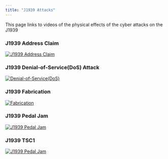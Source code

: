 ```yaml
---
title: "J1939 Attacks"
---
```

This page links to videos of the physical effects of the cyber attacks on the J1939
### J1939 Address Claim

[![J1939 Address Claim](https://lh5.googleusercontent.com/NcUlqq1DEJag-_HbSei1tHM68OGPnfV-YCdhgJhp0EPeOJW4PvHZaK67Q5s0X22-rJ4VGFOo7G0howDVcKd4cHdUjFt3ERQ-z0lUOZuS-UstXddOfM1hEHqhhnVtK2OG=w1280)](https://youtu.be/A5RQWnnZ9_Y)


### J1939 Denial-of-Service(DoS) Attack

[![Denial-of-Service(DoS)](https://lh3.googleusercontent.com/asBkDazVXHtOHThh5DQNrlpp9yPKZ3QJ8Ufxi6Wmp-Rl7rUtTqA-XzKlRYS23BzHaFyAZiKr3a5qg0RvVQI91prJmpWOrrGVqDHWIwFmP4peM3MiRP-yPjmX5iICLjTzfw=w1280)](https://youtu.be/z2sB3SShP9M)

### J1939 Fabrication

[![Fabrication](https://lh5.googleusercontent.com/VXpAkpjEDm5PCPyPQuLHTuMlPoWDvY1FEre5Ck_v9WN2r0vENjDE0Z73jObxJQV__S9vxI8gvHRMypnkJ0H_PAIb8-rGASHTUismz2_la1gEFA2eYq4Z2at52kptDKWkQw=w1280)](https://youtu.be/GX_-9SFwNQM)

### J1939 Pedal Jam
[![J1939 Pedal Jam](https://lh6.googleusercontent.com/6bXnjzxM2HDfQSUJKnWLHedY37md-1haojwdBcn1zwEqEgW8smOlFs3O5GI5xe6-EhxQsZCxybrxiEiAQOrsgB2lOJUMQuZsgoNlY0aDbYa6iX7Mn5F5LXTqHl4z_BvP=w1280)](https://youtu.be/U_qugYt7s3k)

### J1939 TSC1
[![J1939 Pedal Jam](https://lh6.googleusercontent.com/VO2WnzlYSY62wMdj2qsyZdV_Njbf4KP4TWiOSRYCi3MODHxcz9kby3B_IvSbiSj4bjRqbVBclC1a2H-QbAVvGPyoszmGXHSYu2BDTyif78rpTzwSB2cNTOiqHxiLgHsw0g=w1280)](https://youtu.be/gno-WKVfGtQ)

